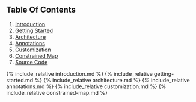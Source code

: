 ## Table Of Contents

1. [Introduction](introduction)
1. [Getting Started](getting-started)
1. [Architecture](architecture)
1. [Annotations](annotations)
1. [Customization](customization)
1. [Constrained Map](constrained-map)
1. [Source Code](https://github.com/foxinboxx/foxlabs-validation)

{% include_relative introduction.md %}
{% include_relative getting-started.md %}
{% include_relative architecture.md %}
{% include_relative annotations.md %}
{% include_relative customization.md %}
{% include_relative constrained-map.md %}
